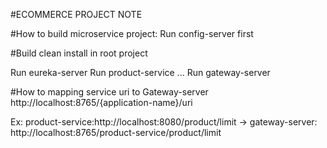 #ECOMMERCE PROJECT NOTE#How to build microservice project:Run config-server first#Build clean install in root projectRun eureka-serverRun product-service...Run gateway-server#How to mapping service uri to Gateway-serverhttp://localhost:8765/{application-name}/uriEx: product-service:http://localhost:8080/product/limit-> gateway-server: http://localhost:8765/product-service/product/limit
